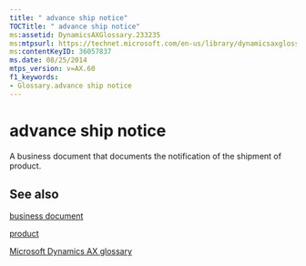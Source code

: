 ```yaml
---
title: " advance ship notice"
TOCTitle: " advance ship notice"
ms:assetid: DynamicsAXGlossary.233235
ms:mtpsurl: https://technet.microsoft.com/en-us/library/dynamicsaxglossary.233235(v=AX.60)
ms:contentKeyID: 36057837
ms.date: 08/25/2014
mtps_version: v=AX.60
f1_keywords:
- Glossary.advance ship notice
---
```


# advance ship notice

A business document that documents the notification of the shipment of product.

## See also

[business document](business-document.md)

[product](product.md)

[Microsoft Dynamics AX glossary](glossary/microsoft-dynamics-ax-glossary.md)

  


